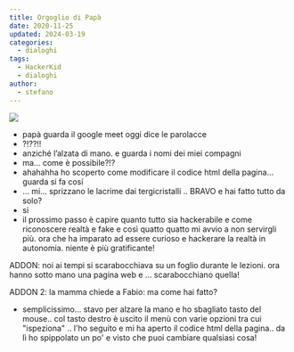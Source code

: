 ```yaml
---
title: Orgoglio di Papà
date: 2020-11-25
updated: 2024-03-19
categories:
  - dialoghi
tags:
  - HackerKid
  - dialoghi
author:
  - stefano
---
```


![](../../../assets/img/post/2020/orgoglio_featured.jpg)

- papà guarda il google meet oggi dice le parolacce
- ?!??!!
- anziché l’alzata di mano. e guarda i nomi dei miei compagni
- ma... come è possibile?!?
- ahahahha ho scoperto come modificare il codice html della pagina... guarda si fa cosí
- ... mi... sprizzano le lacrime dai tergicristalli .. BRAVO e hai fatto tutto da solo?
- si
- il prossimo passo è capire quanto tutto sia hackerabile e come riconoscere realtà e fake
e così quatto quatto mi avvio a non servirgli più. ora che ha imparato ad essere curioso e hackerare la realtà in autonomia. 
niente è più gratificante! 

ADDON: noi ai tempi si scarabocchiava su un foglio durante le lezioni. ora hanno sotto mano una pagina web e ... scarabocchiano quella!

ADDON 2: 
la mamma chiede a Fabio: ma come hai fatto?
- semplicissimo... stavo per alzare la mano e ho sbagliato tasto del mouse.. col tasto destro è uscito il menù con varie opzioni tra cui "ispeziona" .. l'ho seguito e mi ha aperto il codice html della pagina.. da lì ho spippolato un po' e visto che puoi cambiare qualsiasi cosa!

